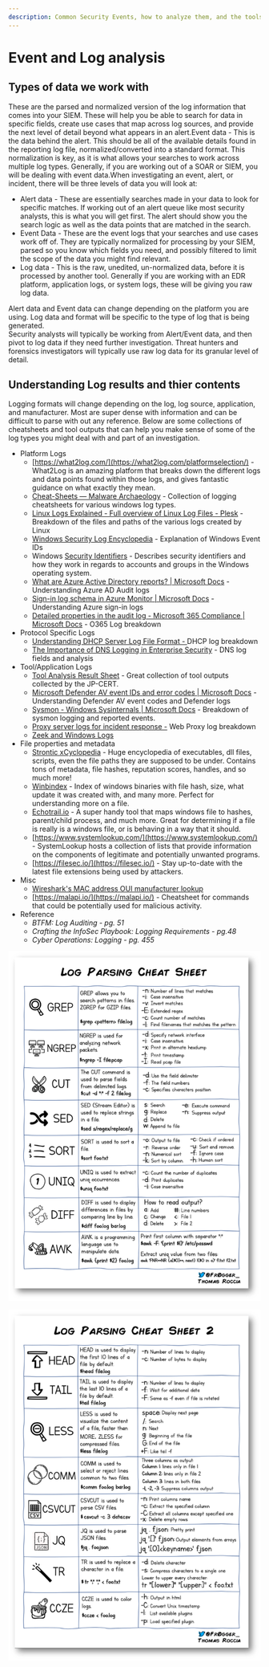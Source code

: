 ```yaml
---
description: Common Security Events, how to analyze them, and the tools to do so
---
```


# Event and Log analysis

## Types of data we work with

These are the parsed and normalized version of the log information that comes into your SIEM. These will help you be able to search for data in specific fields, create use cases that map across log sources, and provide the next level of detail beyond what appears in an alert.Event data - This is the data behind the alert. This should be all of the available details found in the reporting log file, normalized/converted into a standard format. This normalization is key, as it is what allows your searches to work across multiple log types. Generally, if you are working out of a SOAR or SIEM, you will be dealing with event data.When investigating an event, alert, or incident, there will be three levels of data you will look at:&#x20;

* Alert data - These are essentially searches made in your data to look for specific matches. If working out of an alert queue like most security analysts, this is what you will get first. The alert should show you the search logic as well as the data points that are matched in the search.
* Event Data - These are the event logs that your searches and use cases work off of. They are typically normalized for processing by your SIEM, parsed so you know which fields you need, and possibly filtered to limit the scope of the data you might find relevant.
* Log data - This is the raw, unedited, un-normalized data, before it is processed by another tool. Generally if you are working with an EDR platform, application logs, or system logs, these will be giving you raw log data.

Alert data and Event data can change depending on the platform you are using. Log data and format will be specific to the type of log that is being generated. \
Security analysts will typically be working from Alert/Event data, and then pivot to log data if they need further investigation. Threat hunters and forensics investigators will typically use raw log data for its granular level of detail.

## **Understanding Log results and thier contents**

Logging formats will change depending on the log, log source, application, and manufacturer. Most are super dense with information and can be difficult to parse with out any reference. Below are some collections of cheatsheets and tool outputs that can help you make sense of some of the log types you might deal with and part of an investigation.

* Platform Logs
  * [https://what2log.com/](https://what2log.com/platformselection/) - What2Log is an amazing platform that breaks down the different logs and data points found within those logs, and gives fantastic guidance on what exactly they mean.
  * [Cheat-Sheets — Malware Archaeology](https://www.malwarearchaeology.com/cheat-sheets) - Collection of logging cheatsheets for various windows log types.
  * [Linux Logs Explained - Full overview of Linux Log Files - Plesk](https://www.plesk.com/blog/featured/linux-logs-explained/) - Breakdown of the files and paths of the various logs created by Linux
  * [Windows Security Log Encyclopedia](https://www.ultimatewindowssecurity.com/securitylog/encyclopedia/default.aspx) - Explanation of Windows Event IDs
  * Windows [Security Identifiers](https://docs.microsoft.com/en-us/windows/security/identity-protection/access-control/security-identifiers) - Describes security identifiers and how they work in regards to accounts and groups in the Windows operating system.
  * [What are Azure Active Directory reports? | Microsoft Docs](https://docs.microsoft.com/en-us/azure/active-directory/reports-monitoring/overview-reports)  - Understanding Azure AD Audit logs
  * [Sign-in log schema in Azure Monitor | Microsoft Docs](https://docs.microsoft.com/en-us/azure/active-directory/reports-monitoring/reference-azure-monitor-sign-ins-log-schema) - Understanding Azure sign-in logs
  * [Detailed properties in the audit log - Microsoft 365 Compliance | Microsoft Docs](https://docs.microsoft.com/en-us/microsoft-365/compliance/detailed-properties-in-the-office-365-audit-log?view=o365-worldwide) - O365 Log breakdown
* Protocol Specific Logs
  * [Understanding DHCP Server Log File Format - ](https://www.serverbrain.org/network-planning-2003/understanding-dhcp-server-log-file-format.html)DHCP log breakdown
  * [The Importance of DNS Logging in Enterprise Security](https://nxlog.co/whitepapers/dns-logging) - DNS log fields and analysis
* Tool/Application Logs
  * [Tool Analysis Result Sheet](https://jpcertcc.github.io/ToolAnalysisResultSheet/) - Great collection of tool outputs collected by the JP-CERT.
  * [Microsoft Defender AV event IDs and error codes | Microsoft Docs](https://docs.microsoft.com/en-us/microsoft-365/security/defender-endpoint/troubleshoot-microsoft-defender-antivirus?view=o365-worldwide) - Understanding Defender AV event codes and Defender logs
  * [Sysmon - Windows Sysinternals | Microsoft Docs](https://docs.microsoft.com/en-us/sysinternals/downloads/sysmon) - Breakdown of sysmon logging and reported events.
  * [Proxy server logs for incident response -](https://www.vanimpe.eu/2016/10/21/proxy-server-logs-incident-response/) Web Proxy log breakdown
  * [Zeek and Windows Logs](https://f.hubspotusercontent00.net/hubfs/8645105/Corelight\_May2021/Pdf/002\_CORELIGHT\_080420\_ZEEK\_LOGS\_US\_ONLINE.pdf)
* File properties and metadata
  * [Strontic xCyclopedia](https://strontic.github.io/xcyclopedia/) - Huge encyclopedia of executables, dll files, scripts, even the file paths they are supposed to be under. Contains tons of metadata, file hashes, reputation scores, handles, and so much more!
  * [Winbindex](https://winbindex.m417z.com/) - Index of windows binaries with file hash, size, what update it was created with, and many more. Perfect for understanding more on a file.
  * [Echotrail.io](https://www.echotrail.io) - A super handy tool that maps windows file  to hashes, parent/child process, and much more. Great for determining if a file is really is a windows file, or is behaving in a way that it should.
  * [https://www.systemlookup.com/](https://www.systemlookup.com/) - SystemLookup hosts a collection of lists that provide information on the components of legitimate and potentially unwanted programs.
  * [https://filesec.io/](https://filesec.io/) - Stay up-to-date with the latest file extensions being used by attackers.
* Misc
  * [Wireshark's MAC address OUI manufacturer lookup](https://gitlab.com/wireshark/wireshark/raw/master/manuf)
  * [https://malapi.io/](https://malapi.io/) - Cheatsheet for commands that could be potentially used for malicious activity.
* Reference
  * _BTFM: Log Auditing - pg. 51_
  * _Crafting the InfoSec Playbook: Logging Requirements - pg.48_
  * _Cyber Operations: Logging - pg. 455_

![](<../.gitbook/assets/image (17).png>)

![](<../.gitbook/assets/image (18).png>)
